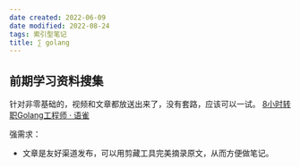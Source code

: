 ```yaml
---
date created: 2022-06-09
date modified: 2022-08-24
tags: 索引型笔记
title: ∑ golang
---
```


## 前期学习资料搜集

针对非零基础的，视频和文章都放送出来了，没有套路，应该可以一试。
[8小时转职Golang工程师 · 语雀](https://www.yuque.com/aceld/mo95lb/dsk886)

强需求：
- 文章是友好渠道发布，可以用剪藏工具完美摘录原文，从而方便做笔记。